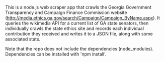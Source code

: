 This is a node.js web scraper app that crawls the Georgia Government Transparency and Campaign Finance Commission website (http://media.ethics.ga.gov/search/Campaign/Campaign_ByName.aspx). It queries the wikimedia API for a current list of GA state senators, then individually crawls the state ethics site and records each individual contribution they received and writes it to a JSON file, along with some associated stats.

Note that the repo does not include the dependencies (node_modules). Dependencies can be installed with 'npm install'.
